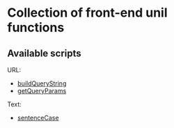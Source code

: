 # Collection of front-end unil functions

## Available scripts
URL:
- [buildQueryString](packages/buildQueryString/README.md)
- [getQueryParams](packages/getQueryParams/README.md)

Text:
- [sentenceCase](packages/sentenceCase/README.md)
